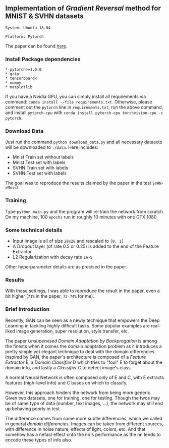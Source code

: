 ## Implementation of _Gradient Reversal_ method for MNIST & SVHN datasets

`System: Ubuntu 18.04`

`Platform: Pytorch`

The paper can be found [here](https://arxiv.org/pdf/1409.7495.pdf).

### Install Package dependencies
```
* pytorch>=1.0.0
* gzip
* tensorboardx
* numpy
* matplotlib
```
If you have a Nvidia GPU, you can simply install all requirements via command: `conda install --file requirements.txt`. Otherwise, please comment out the `pytorch` line in `requirements.txt`, run the above command, and install `pytorch-cpu` with `conda install pytorch-cpu torchvision-cpu -c pytorch`.

### Download Data
Just run the command `python download_data.py` and all necessary datasets will be downloaded to `./data`. Here includes:
* Mnist Train set without labels
* Mnist Test set with labels
* SVHN Train set with labels
* SVHN Test set with labels

The goal was to reproduce the results claimed by the paper in the test `SVHN->Mnist`

### Training
Type `python main.py` and the program will re-train the network from scratch. On my machine, 100 `epochs` run in roughly 10 minutes with one GTX 1080.

### Some technical details
* Input image is all of size `28x28` and rescaled to `[0, 1]`
* A Dropout layer (of rate 0.5 or 0.25) is added to the end of the Feature Extractor
* L2 Regularization with decay rate `1e-5`

Other hyperparameter details are as precised in the paper.

### Results
With these settings, I was able to reproduce the result in the paper, even a bit higher (`71%` in the paper, `72-74%` for me).

### Brief Introduction

Recently, GAN can be seen as a newly technique that empowers the Deep Learning in tackling highly difficult tasks. Some popular examples are real-liked image generation, super resolution, style transfer, etc.

The paper _Unsupervised Domain Adaptation by Backprogation_ is among the finests when it comes the domain adaptation problem as it introduces a pretty simple yet elegant technique to deal with the domain differencies. Inspired by GAN, the paper's architecture is composed of a _Feature Extractor_ E, a _Domain Classifier_ D which tries to "fool" E to forget about the domain info, and lastly a _Classifier_ C to detect image's class.

A normal Neural Network is often composed only of E and C, with E extracts features (high-level info) and C bases on which to classify.

However, this approach hinders the network from being more generic. Given two datasets, one for training, one for testing. Though the twos may be of same type of data (number, text images, ...), the network may still end up behaving poorly in test.

The difference comes from some more subtle differencies, which we called in general _domain differencies_. Images can be taken from different sources, with difference in noise nature, effects of light, colors, etc. And that somehow has a nefast effect onto the nn's performance as the nn tends to encode these types of info also.
